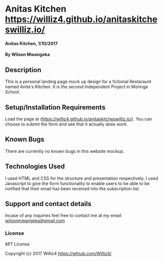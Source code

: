 # Anitas Kitchen https://williz4.github.io/anitaskitcheswilliz.io/

#### Anitas Kitchen, 1/10/2017

#### By **Wilson Mwangeka**

## Description

This is a personal landing page mock up design for a fictional Restaraunt named Anita's Kitchen. It is the second Independent Project in Moringa School.

## Setup/Installation Requirements

Load the page at (https://williz4.github.io/anitaskitcheswilliz.io/).
You can choose to submit the form and see that it actually does work.

## Known Bugs
There are currently no known bugs in this website mockup.

## Technologies Used

I used HTML and CSS for the structure and presentation respectively. I used Javascript to give the form functionality to enable users to be able to be notified that their email has been received into the subscription list.

## Support and contact details

Incase of any inquiries feel free to contact me at my email wilsonmwangeka@gmail.com

### License

*MIT License*

Copyright (c) 2017 Williz4 https://github.com/Williz4/
